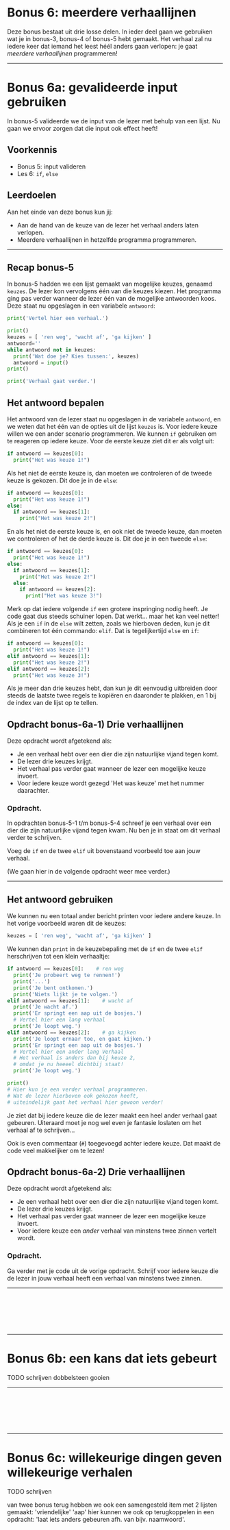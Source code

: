 # Bonus 6: meerdere verhaallijnen

Deze bonus bestaat uit drie losse delen. In ieder deel gaan we gebruiken wat je in bonus-3, bonus-4 of bonus-5 hebt gemaakt. Het verhaal zal nu iedere keer dat iemand het leest héél anders gaan verlopen: je gaat *meerdere verhaallijnen* programmeren!

****




# Bonus 6a: gevalideerde input gebruiken

In bonus-5 valideerde we de input van de lezer met behulp van een lijst. Nu gaan we ervoor zorgen dat die input ook effect heeft!

## Voorkennis

* Bonus 5: input valideren
* Les 6: `if`, `else`

## Leerdoelen

Aan het einde van deze bonus kun jij:

* Aan de hand van de keuze van de lezer het verhaal anders laten verlopen.
* Meerdere verhaallijnen in hetzelfde programma programmeren.

****




## Recap bonus-5

In bonus-5 hadden we een lijst gemaakt van mogelijke keuzes, genaamd `keuzes`. De lezer kon vervolgens één van die keuzes kiezen. Het programma ging pas verder wanneer de lezer één van de mogelijke antwoorden koos. Deze staat nu opgeslagen in een variabele `antwoord`:

```python
print('Vertel hier een verhaal.')

print()
keuzes = [ 'ren weg', 'wacht af', 'ga kijken' ]
antwoord=''
while antwoord not in keuzes:
  print('Wat doe je? Kies tussen:', keuzes)
  antwoord = input()
print()

print('Verhaal gaat verder.')
```


## Het antwoord bepalen

Het antwoord van de lezer staat nu opgeslagen in de variabele `antwoord`, en we weten dat het één van de opties uit de lijst `keuzes` is. Voor iedere keuze willen we een ander scenario programmeren. We kunnen `if` gebruiken om te reageren op iedere keuze. Voor de eerste keuze ziet dit er als volgt uit:

```python
if antwoord == keuzes[0]:
  print("Het was keuze 1!")
```

Als het niet de eerste keuze is, dan moeten we controleren of de tweede keuze is gekozen. Dit doe je in de `else`:

```python
if antwoord == keuzes[0]:
  print("Het was keuze 1!")
else:
  if antwoord == keuzes[1]:
    print("Het was keuze 2!")
```

En als het niet de eerste keuze is, en ook niet de tweede keuze, dan moeten we controleren of het de derde keuze is. Dit doe je in een tweede `else`:

```python
if antwoord == keuzes[0]:
  print("Het was keuze 1!")
else:
  if antwoord == keuzes[1]:
    print("Het was keuze 2!")
  else:
    if antwoord == keuzes[2]:
      print("Het was keuze 3!")
```

Merk op dat iedere volgende `if` een grotere inspringing nodig heeft. Je code gaat dus steeds schuiner lopen. Dat werkt... maar het kan veel netter! Als je een `if` in de `else` wilt zetten, zoals we hierboven deden, kun je dit combineren tot één commando: `elif`. Dat is tegelijkertijd `else` en `if`:

```python
if antwoord == keuzes[0]:
  print("Het was keuze 1!")
elif antwoord == keuzes[1]:
  print("Het was keuze 2!")
elif antwoord == keuzes[2]:
  print("Het was keuze 3!")
```

Als je meer dan drie keuzes hebt, dan kun je dit eenvoudig uitbreiden door steeds de laatste twee regels te kopiëren en daaronder te plakken, en 1 bij de index van de lijst op te tellen.



## Opdracht bonus-6a-1\) Drie verhaallijnen

Deze opdracht wordt afgetekend als:

* Je een verhaal hebt over een dier die zijn natuurlijke vijand tegen komt.
* De lezer drie keuzes krijgt.
* Het verhaal pas verder gaat wanneer de lezer een mogelijke keuze invoert.
* Voor iedere keuze wordt gezegd 'Het was keuze' met het nummer daarachter.

### Opdracht.

In opdrachten bonus-5-1 t/m bonus-5-4 schreef je een verhaal over een dier die zijn natuurlijke vijand tegen kwam. Nu ben je in staat om dit verhaal verder te schrijven.

Voeg de `if` en de twee `elif` uit bovenstaand voorbeeld toe aan jouw verhaal.

(We gaan hier in de volgende opdracht weer mee verder.)

****



## Het antwoord gebruiken

We kunnen nu een totaal ander bericht printen voor iedere andere keuze. In het vorige voorbeeld waren dit de keuzes:

```python
keuzes = [ 'ren weg', 'wacht af', 'ga kijken' ]
```

We kunnen dan `print` in de keuzebepaling met de `if` en de twee `elif` herschrijven tot een klein verhaaltje:

```python
if antwoord == keuzes[0]:    # ren weg
  print('Je probeert weg te rennen!')
  print('...')
  print('Je bent ontkomen.')
  print('Niets lijkt je te volgen.')
elif antwoord == keuzes[1]:    # wacht af
  print('Je wacht af.')
  print('Er springt een aap uit de bosjes.')
  # Vertel hier een lang verhaal
  print('Je loopt weg.')
elif antwoord == keuzes[2]:    # ga kijken
  print('Je loopt ernaar toe, en gaat kijken.')
  print('Er springt een aap uit de bosjes.')
  # Vertel hier een ander lang Verhaal
  # Het verhaal is anders dan bij keuze 2,
  # omdat je nu heeeel dichtbij staat!
  print('Je loopt weg.')

print()
# Hier kun je een verder verhaal programmeren.
# Wat de lezer hierboven ook gekozen heeft,
# uiteindelijk gaat het verhaal hier gewoon verder!
```

Je ziet dat bij iedere keuze die de lezer maakt een heel ander verhaal gaat gebeuren. Uiteraard moet je nog wel even je fantasie loslaten om het verhaal af te schrijven...

Ook is even commentaar (`#`) toegevoegd achter iedere keuze. Dat maakt de code veel makkelijker om te lezen!



## Opdracht bonus-6a-2\) Drie verhaallijnen

Deze opdracht wordt afgetekend als:

* Je een verhaal hebt over een dier die zijn natuurlijke vijand tegen komt.
* De lezer drie keuzes krijgt.
* Het verhaal pas verder gaat wanneer de lezer een mogelijke keuze invoert.
* Voor iedere keuze een _ander_ verhaal van minstens twee zinnen vertelt wordt.

### Opdracht.

Ga verder met je code uit de vorige opdracht. Schrijf voor iedere keuze die de lezer in jouw verhaal heeft een verhaal van minstens twee zinnen.

****













&nbsp;

&nbsp;

&nbsp;

****

# Bonus 6b: een kans dat iets gebeurt

TODO schrijven dobbelsteen gooien

****













&nbsp;

&nbsp;

&nbsp;

****

# Bonus 6c: willekeurige dingen geven willekeurige verhalen

TODO schrijven

van twee bonus terug hebben we ook een samengesteld item met 2 lijsten gemaakt: 'vriendelijke' 'aap' hier kunnen we ook op terugkoppelen in een opdracht: 'laat iets anders gebeuren afh. van bijv. naamwoord'.



